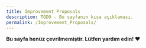 ```yaml
---
title: Improvement Proposals
description: TODO - Bu sayfanın kısa açıklaması.
permalink: /Improvement_Proposals/
---
```


**Bu sayfa henüz çevrilmemiştir. Lütfen yardım edin! ❤**

